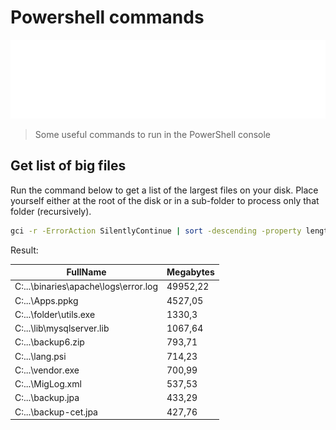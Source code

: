 # Powershell commands

![Banner](./banner.svg)

> Some useful commands to run in the PowerShell console

## Get list of big files

Run the command below to get a list of the largest files on your disk. Place yourself either at the root of the disk or in a sub-folder to process only that folder (recursively).

```bash
gci -r -ErrorAction SilentlyContinue | sort -descending -property length | select -first 10 fullname, @{Name="Megabytes";Expression={[Math]::round($_.length / 1MB, 2)}}
```

Result:

| FullName                              | Megabytes |
| ------------------------------------- | --------- |
| C:\...\binaries\apache\logs\error.log | 49952,22  |
| C:\...\Apps.ppkg                      | 4527,05   |
| C:\...\folder\utils.exe               | 1330,3    |
| C:\...\lib\mysqlserver.lib            | 1067,64   |
| C:\...\backup6.zip                    | 793,71    |
| C:\...\lang.psi                       | 714,23    |
| C:\...\vendor.exe                     | 700,99    |
| C:\...\MigLog.xml                     | 537,53    |
| C:\...\backup.jpa                     | 433,29    |
| C:\...\backup-cet.jpa                 | 427,76    |
